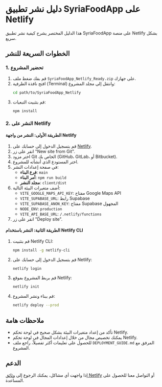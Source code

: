 # دليل نشر تطبيق SyriaFoodApp على Netlify

هذا الدليل المختصر يشرح كيفية نشر تطبيق SyriaFoodApp على منصة Netlify بشكل سريع.

## الخطوات السريعة للنشر

### 1. تحضير المشروع

1. قم بفك ضغط ملف `SyriaFoodApp_Netlify_Ready.zip` على جهازك.
2. افتح نافذة الطرفية (Terminal) وانتقل إلى مجلد المشروع:
   ```bash
   cd path/to/SyriaFoodApp_Netlify
   ```
3. قم بتثبيت التبعيات:
   ```bash
   npm install
   ```

### 2. النشر على Netlify

#### الطريقة الأولى: النشر من واجهة Netlify

1. قم بتسجيل الدخول إلى حسابك على [Netlify](https://app.netlify.com/).
2. انقر على زر "New site from Git".
3. اختر مزود Git الخاص بك (GitHub، GitLab، أو Bitbucket).
4. اختر المستودع الذي أنشأته للمشروع.
5. في صفحة إعدادات النشر:
   - **فرع البناء**: `main`
   - **أمر البناء**: `npm run build`
   - **مجلد النشر**: `client/dist`
6. أضف متغيرات البيئة التالية:
   - `VITE_GOOGLE_MAPS_API_KEY`: مفتاح Google Maps API
   - `VITE_SUPABASE_URL`: رابط Supabase
   - `VITE_SUPABASE_ANON_KEY`: مفتاح Supabase المجهول
   - `NODE_ENV`: `production`
   - `VITE_API_BASE_URL`: `/.netlify/functions`
7. انقر على زر "Deploy site".

#### الطريقة الثانية: النشر باستخدام Netlify CLI

1. قم بتثبيت Netlify CLI:
   ```bash
   npm install -g netlify-cli
   ```
2. قم بتسجيل الدخول إلى حسابك على Netlify:
   ```bash
   netlify login
   ```
3. قم بربط المشروع بموقع Netlify:
   ```bash
   netlify init
   ```
4. قم ببناء ونشر المشروع:
   ```bash
   netlify deploy --prod
   ```

## ملاحظات هامة

- تأكد من إعداد متغيرات البيئة بشكل صحيح في لوحة تحكم Netlify.
- يمكنك تخصيص مجال من خلال إعدادات المجال في لوحة تحكم Netlify.
- للحصول على تعليمات أكثر تفصيلاً، راجع ملف `DEPLOYMENT_GUIDE.md` المرفق مع المشروع.

## الدعم

إذا واجهت أي مشاكل، يمكنك الرجوع إلى [وثائق Netlify](https://docs.netlify.com/) أو التواصل معنا للحصول على المساعدة.

